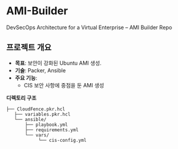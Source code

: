 # AMI-Builder
DevSecOps Architecture for a Virtual Enterprise – AMI Builder Repo

## 프로젝트 개요
- **목표**: 보안이 강화된 Ubuntu AMI 생성.
- **기술**: Packer, Ansible
- **주요 기능**:
  - CIS 보안 사항에 중점을 둔 AMI 생성

**디렉토리 구조**
```
├── CloudFence.pkr.hcl
   ├── variables.pkr.hcl
   └── ansible/
       ├── playbook.yml
       ├── requirements.yml
       └── vars/
            └── cis-config.yml
```